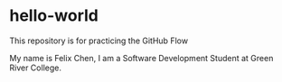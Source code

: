 # hello-world
This repository is for practicing the GitHub Flow

My name is Felix Chen, I am a Software Development Student at Green River College.
